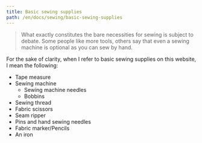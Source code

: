 ```yaml
---
title: Basic sewing supplies
path: /en/docs/sewing/basic-sewing-supplies
---
```


> What exactly constitutes the bare necessities for sewing is subject to debate. 
> Some people like more tools, others say that even a sewing machine is optional as you can sew by hand.

For the sake of clarity, when I refer to basic sewing supplies on this website, I mean the following:

 - Tape measure
 - Sewing machine
   - Sewing machine needles
   - Bobbins
 - Sewing thread
 - Fabric scissors
 - Seam ripper
 - Pins and hand sewing needles
 - Fabric marker/Pencils
 - An iron

